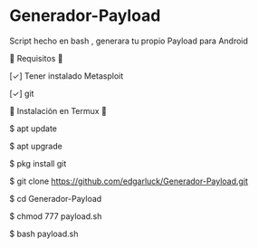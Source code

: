 # Generador-Payload
Script hecho en bash , generara tu propio Payload para Android

 🔰 Requisitos 🔰

 [✓] Tener instalado Metasploit

 [✓] git

🔰 Instalación en Termux 🔰

 $ apt update

 $ apt upgrade

 $ pkg install git

 $ git clone https://github.com/edgarluck/Generador-Payload.git

 $ cd Generador-Payload
 
 $ chmod 777 payload.sh

 $ bash payload.sh
